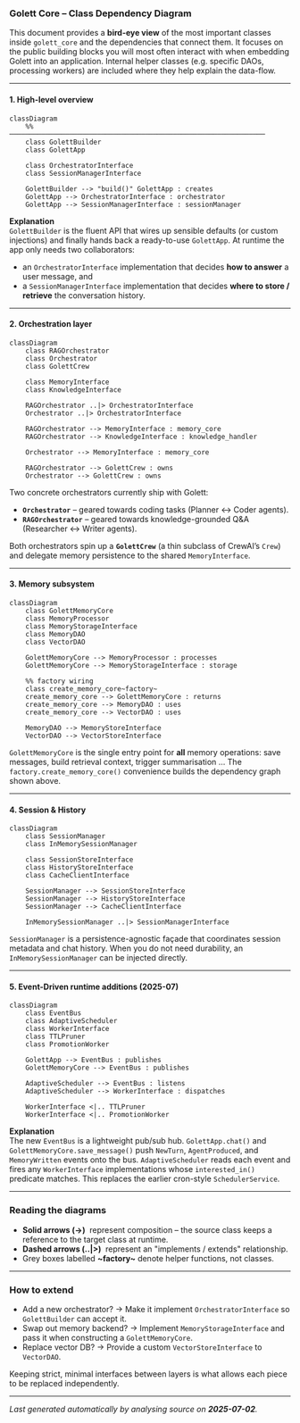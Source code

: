 ### Golett Core – Class Dependency Diagram

This document provides a **bird-eye view** of the most important classes inside
`golett_core` and the dependencies that connect them.  It focuses on the public
building blocks you will most often interact with when embedding Golett into an
application.  Internal helper classes (e.g. specific DAOs, processing workers)
are included where they help explain the data-flow.

---

#### 1. High-level overview

```mermaid
classDiagram
    %% ────────────────────────────────────────────────────────────────
    class GolettBuilder
    class GolettApp

    class OrchestratorInterface
    class SessionManagerInterface

    GolettBuilder --> "build()" GolettApp : creates
    GolettApp --> OrchestratorInterface : orchestrator
    GolettApp --> SessionManagerInterface : sessionManager
```

**Explanation**  
`GolettBuilder` is the fluent API that wires up sensible defaults (or custom
injections) and finally hands back a ready-to-use `GolettApp`.  At runtime the
app only needs two collaborators:

* an `OrchestratorInterface` implementation that decides **how to answer** a
  user message, and
* a `SessionManagerInterface` implementation that decides **where to store /
  retrieve** the conversation history.

---

#### 2. Orchestration layer

```mermaid
classDiagram
    class RAGOrchestrator
    class Orchestrator
    class GolettCrew

    class MemoryInterface
    class KnowledgeInterface

    RAGOrchestrator ..|> OrchestratorInterface
    Orchestrator ..|> OrchestratorInterface

    RAGOrchestrator --> MemoryInterface : memory_core
    RAGOrchestrator --> KnowledgeInterface : knowledge_handler

    Orchestrator --> MemoryInterface : memory_core

    RAGOrchestrator --> GolettCrew : owns
    Orchestrator --> GolettCrew : owns
```

Two concrete orchestrators currently ship with Golett:

* **`Orchestrator`** – geared towards coding tasks (Planner ↔ Coder agents).
* **`RAGOrchestrator`** – geared towards knowledge-grounded Q&A (Researcher ↔ Writer agents).

Both orchestrators spin up a **`GolettCrew`** (a thin subclass of CrewAIʼs
`Crew`) and delegate memory persistence to the shared `MemoryInterface`.

---

#### 3. Memory subsystem

```mermaid
classDiagram
    class GolettMemoryCore
    class MemoryProcessor
    class MemoryStorageInterface
    class MemoryDAO
    class VectorDAO

    GolettMemoryCore --> MemoryProcessor : processes
    GolettMemoryCore --> MemoryStorageInterface : storage

    %% factory wiring
    class create_memory_core~factory~
    create_memory_core --> GolettMemoryCore : returns
    create_memory_core --> MemoryDAO : uses
    create_memory_core --> VectorDAO : uses

    MemoryDAO --> MemoryStoreInterface
    VectorDAO --> VectorStoreInterface
```

`GolettMemoryCore` is the single entry point for **all** memory operations: save
messages, build retrieval context, trigger summarisation …  The
`factory.create_memory_core()` convenience builds the dependency graph shown
above.

---

#### 4. Session & History

```mermaid
classDiagram
    class SessionManager
    class InMemorySessionManager

    class SessionStoreInterface
    class HistoryStoreInterface
    class CacheClientInterface

    SessionManager --> SessionStoreInterface
    SessionManager --> HistoryStoreInterface
    SessionManager --> CacheClientInterface

    InMemorySessionManager ..|> SessionManagerInterface
```

`SessionManager` is a persistence-agnostic façade that coordinates session
metadata and chat history.  When you do not need durability, an
`InMemorySessionManager` can be injected directly.

---

#### 5. Event-Driven runtime additions (2025-07)

```mermaid
classDiagram
    class EventBus
    class AdaptiveScheduler
    class WorkerInterface
    class TTLPruner
    class PromotionWorker

    GolettApp --> EventBus : publishes
    GolettMemoryCore --> EventBus : publishes

    AdaptiveScheduler --> EventBus : listens
    AdaptiveScheduler --> WorkerInterface : dispatches

    WorkerInterface <|.. TTLPruner
    WorkerInterface <|.. PromotionWorker
```

**Explanation**  
The new `EventBus` is a lightweight pub/sub hub.  `GolettApp.chat()` and
`GolettMemoryCore.save_message()` push `NewTurn`, `AgentProduced`, and
`MemoryWritten` events onto the bus.  `AdaptiveScheduler` reads each event and
fires any `WorkerInterface` implementations whose `interested_in()` predicate
matches.  This replaces the earlier cron-style `SchedulerService`.

---

### Reading the diagrams

* **Solid arrows (→)** &nbsp;represent composition – the source class keeps a
  reference to the target class at runtime.
* **Dashed arrows (..|>)** &nbsp;represent an "implements / extends"
  relationship.
* Grey boxes labelled **~factory~** denote helper functions, not classes.

---

### How to extend

* Add a new orchestrator? → Make it implement `OrchestratorInterface` so
  `GolettBuilder` can accept it.
* Swap out memory backend? → Implement `MemoryStorageInterface` and pass it when
  constructing a `GolettMemoryCore`.
* Replace vector DB? → Provide a custom `VectorStoreInterface` to
  `VectorDAO`.

Keeping strict, minimal interfaces between layers is what allows each piece to
be replaced independently.

---

_Last generated automatically by analysing source on **2025-07-02**._ 